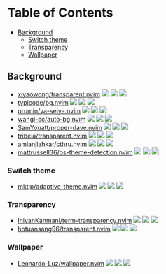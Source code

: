 # Table of Contents

<!-- toc -->

- [Background](#background)
  * [Switch theme](#switch-theme)
  * [Transparency](#transparency)
  * [Wallpaper](#wallpaper)

<!-- tocstop -->

## Background

- [xiyaowong/transparent.nvim](https://github.com/xiyaowong/transparent.nvim) ![](https://img.shields.io/github/stars/xiyaowong/transparent.nvim) ![](https://img.shields.io/github/last-commit/xiyaowong/transparent.nvim) ![](https://img.shields.io/github/commit-activity/y/xiyaowong/transparent.nvim)
- [typicode/bg.nvim](https://github.com/typicode/bg.nvim) ![](https://img.shields.io/github/stars/typicode/bg.nvim) ![](https://img.shields.io/github/last-commit/typicode/bg.nvim) ![](https://img.shields.io/github/commit-activity/y/typicode/bg.nvim)
- [orumin/ya-seiya.nvim](https://github.com/orumin/ya-seiya.nvim) ![](https://img.shields.io/github/stars/orumin/ya-seiya.nvim) ![](https://img.shields.io/github/last-commit/orumin/ya-seiya.nvim) ![](https://img.shields.io/github/commit-activity/y/orumin/ya-seiya.nvim)
- [wangl-cc/auto-bg.nvim](https://github.com/wangl-cc/auto-bg.nvim) ![](https://img.shields.io/github/stars/wangl-cc/auto-bg.nvim) ![](https://img.shields.io/github/last-commit/wangl-cc/auto-bg.nvim) ![](https://img.shields.io/github/commit-activity/y/wangl-cc/auto-bg.nvim)
- [SamYouatt/proper-dave.nvim](https://github.com/SamYouatt/proper-dave.nvim) ![](https://img.shields.io/github/stars/SamYouatt/proper-dave.nvim) ![](https://img.shields.io/github/last-commit/SamYouatt/proper-dave.nvim) ![](https://img.shields.io/github/commit-activity/y/SamYouatt/proper-dave.nvim)
- [tribela/transparent.nvim](https://github.com/tribela/transparent.nvim) ![](https://img.shields.io/github/stars/tribela/transparent.nvim) ![](https://img.shields.io/github/last-commit/tribela/transparent.nvim) ![](https://img.shields.io/github/commit-activity/y/tribela/transparent.nvim)
- [amlanjlahkar/cthru.nvim](https://github.com/amlanjlahkar/cthru.nvim) ![](https://img.shields.io/github/stars/amlanjlahkar/cthru.nvim) ![](https://img.shields.io/github/last-commit/amlanjlahkar/cthru.nvim) ![](https://img.shields.io/github/commit-activity/y/amlanjlahkar/cthru.nvim)
- [mattrussell36/os-theme-detection.nvim](https://github.com/mattrussell36/os-theme-detection.nvim) ![](https://img.shields.io/github/stars/mattrussell36/os-theme-detection.nvim) ![](https://img.shields.io/github/last-commit/mattrussell36/os-theme-detection.nvim) ![](https://img.shields.io/github/commit-activity/y/mattrussell36/os-theme-detection.nvim)

### Switch theme

- [mktip/adaptive-theme.nvim](https://github.com/mktip/adaptive-theme.nvim) ![](https://img.shields.io/github/stars/mktip/adaptive-theme.nvim) ![](https://img.shields.io/github/last-commit/mktip/adaptive-theme.nvim) ![](https://img.shields.io/github/commit-activity/y/mktip/adaptive-theme.nvim)

### Transparency

- [IniyanKanmani/term-transparency.nvim](https://github.com/IniyanKanmani/term-transparency.nvim) ![](https://img.shields.io/github/stars/IniyanKanmani/term-transparency.nvim) ![](https://img.shields.io/github/last-commit/IniyanKanmani/term-transparency.nvim) ![](https://img.shields.io/github/commit-activity/y/IniyanKanmani/term-transparency.nvim)
- [hotuansang96/transparent.nvim](https://github.com/hotuansang96/transparent.nvim) ![](https://img.shields.io/github/stars/hotuansang96/transparent.nvim) ![](https://img.shields.io/github/last-commit/hotuansang96/transparent.nvim) ![](https://img.shields.io/github/commit-activity/y/hotuansang96/transparent.nvim)

### Wallpaper

- [Leonardo-Luz/wallpaper.nvim](https://github.com/Leonardo-Luz/wallpaper.nvim) ![](https://img.shields.io/github/stars/Leonardo-Luz/wallpaper.nvim) ![](https://img.shields.io/github/last-commit/Leonardo-Luz/wallpaper.nvim) ![](https://img.shields.io/github/commit-activity/y/Leonardo-Luz/wallpaper.nvim)
